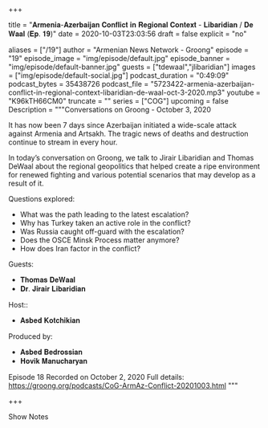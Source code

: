 
+++

title = "𝐀𝐫𝐦𝐞𝐧𝐢𝐚-𝐀𝐳𝐞𝐫𝐛𝐚𝐢𝐣𝐚𝐧 𝐂𝐨𝐧𝐟𝐥𝐢𝐜𝐭 𝐢𝐧 𝐑𝐞𝐠𝐢𝐨𝐧𝐚𝐥 𝐂𝐨𝐧𝐭𝐞𝐱𝐭 - 𝐋𝐢𝐛𝐚𝐫𝐢𝐝𝐢𝐚𝐧 / 𝐃𝐞 𝐖𝐚𝐚𝐥 (𝐄𝐩. 𝟏𝟗)"
date = 2020-10-03T23:03:56
draft = false
explicit = "no"

aliases = ["/19"]
author = "Armenian News Network - Groong"
episode = "19"
episode_image = "img/episode/default.jpg"
episode_banner = "img/episode/default-banner.jpg"
guests = ["tdewaal","jlibaridian"]
images = ["img/episode/default-social.jpg"]
podcast_duration = "0:49:09"
podcast_bytes = 35438726
podcast_file = "5723422-armenia-azerbaijan-conflict-in-regional-context-libaridian-de-waal-oct-3-2020.mp3"
youtube = "K96kTH66CM0"
truncate = ""
series = ["COG"]
upcoming = false
Description = """Conversations on Groong - October 3, 2020

It has now been 7 days since Azerbaijan initiated a wide-scale attack against Armenia and Artsakh. The tragic news of deaths and destruction continue to stream in every hour.

In today’s conversation on Groong, we talk to Jirair Libaridian and Thomas DeWaal about the regional geopolitics that helped create a ripe environment for renewed fighting and various potential scenarios that may develop as a result of it.

Questions explored:
- What was the path leading to the latest escalation?
- Why has Turkey taken an active role in the conflict?
- Was Russia caught off-guard with the escalation?
- Does the OSCE Minsk Process matter anymore?
- How does Iran factor in the conflict?

Guests:
  - 𝐓𝐡𝐨𝐦𝐚𝐬 𝐃𝐞𝐖𝐚𝐚𝐥
  - 𝐃𝐫. 𝐉𝐢𝐫𝐚𝐢𝐫 𝐋𝐢𝐛𝐚𝐫𝐢𝐝𝐢𝐚𝐧

Host:: 
  - 𝐀𝐬𝐛𝐞𝐝 𝐊𝐨𝐭𝐜𝐡𝐢𝐤𝐢𝐚𝐧

Produced by:
  - 𝐀𝐬𝐛𝐞𝐝 𝐁𝐞𝐝𝐫𝐨𝐬𝐬𝐢𝐚𝐧
  - 𝐇𝐨𝐯𝐢𝐤 𝐌𝐚𝐧𝐮𝐜𝐡𝐚𝐫𝐲𝐚𝐧

Episode 18
Recorded on October 2, 2020
Full details: https://groong.org/podcasts/CoG-ArmAz-Conflict-20201003.html
"""

+++

Show Notes

